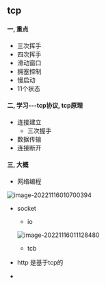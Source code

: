 ## tcp

#### 一,  重点

* 三次挥手
* 四次挥手
* 滑动窗口
* 拥塞控制
* 慢启动
* 11个状态



#### 二, 学习---tcp协议, tcp原理

* 连接建立
  * 三次握手
* 数据传输
* 连接断开





#### 三, 大概

* 网络编程

![image-20221116010700394](C:\Users\86132\AppData\Roaming\Typora\typora-user-images\image-20221116010700394.png)

* socket

  * io

  ![image-20221116011128480](C:\Users\86132\AppData\Roaming\Typora\typora-user-images\image-20221116011128480.png)

  * tcb



* http 是基于tcp的
* 